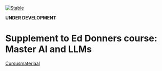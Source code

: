 [![Stable](https://img.shields.io/badge/docs-stable-blue.svg)](https://rbontekoe.github.io/llm/stable)

**UNDER DEVELOPMENT**

# Supplement to Ed Donners course: Master AI and LLMs

[Cursusmateriaal](https://www.appligate.nl/llm/stable)
